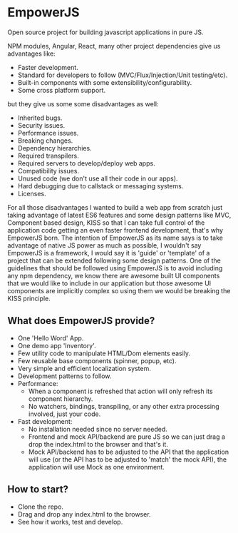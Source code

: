 # EmpowerJS
Open source project for building javascript applications in pure JS.

NPM modules, Angular, React, many other project dependencies give us advantages like:

- Faster development.
- Standard for developers to follow (MVC/Flux/Injection/Unit testing/etc).
- Built-in components with some extensibility/configurability.
- Some cross platform support.

but they give us some some disadvantages as well:

- Inherited bugs.
- Security issues.
- Performance issues.
- Breaking changes.
- Dependency hierarchies.
- Required transpilers.
- Required servers to develop/deploy web apps.
- Compatibility issues.
- Unused code (we don't use all their code in our apps).
- Hard debugging due to callstack or messaging systems.
- Licenses.

For all those disadvantages I wanted to build a web app from scratch just taking advantage of latest ES6 features and some design patterns
like MVC, Component based design, KISS so that I can take full control of the application code getting an even faster frontend development, that's why EmpowerJS born.
The intention of EmpowerJS as its name says is to take advantage of native JS power as much as possible, I wouldn't say EmpowerJS is a framework, I would say it is 'guide' or 'template' of a project that can be extended following some design patterns.
One of the guidelines that should be followed using EmpowerJS is to avoid including any npm dependency, we know there are awesome built UI components that we would like to include in our application but those awesome UI components are implicitly complex so using them we would be breaking the KISS principle.

## What does EmpowerJS provide?
- One 'Hello Word' App.
- One demo app 'Inventory'.
- Few utility code to manipulate HTML/Dom elements easily.
- Few reusable base components (spinner, popup, etc).
- Very simple and efficient localization system.
- Development patterns to follow.
- Performance:
  - When a component is refreshed that action will only refresh its component hierarchy.
  - No watchers, bindings, transpiling, or any other extra processing involved, just your code.
- Fast development:
  - No installation needed since no server needed.
  - Frontend and mock API/backend are pure JS so we can just drag a drop the index.html to the browser and that's it.
  - Mock API/backend has to be adjusted to the API that the application will use (or the API has to be adjusted to 'match' the mock API), the application will use Mock as one environment.

## How to start?
- Clone the repo.
- Drag and drop any index.html to the browser.
- See how it works, test and develop.

[TODO]: https://github.com/leorojas86/EmpowerJS/blob/master/TODO.md
